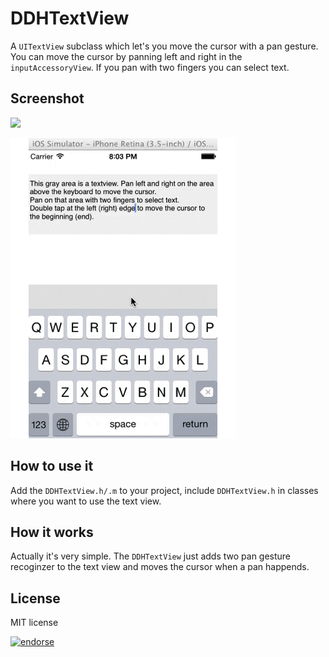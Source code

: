 DDHTextView
===========

A `UITextView` subclass which let's you move the cursor with a pan gesture. You can move the cursor by panning left and right in the `inputAccessoryView`.
If you pan with two fingers you can select text.

Screenshot
----------

![](https://raw.github.com/dasdom/DDHTextView/master/screenshot.png)

![](https://raw.githubusercontent.com/dasdom/DDHTextView/master/panDemo.gif)

How to use it
-------------

Add the `DDHTextView.h/.m` to your project, include `DDHTextView.h` in classes where you want to use the text view.

How it works
------------

Actually it's very simple. The `DDHTextView` just adds two pan gesture recoginzer to the text view and moves
the cursor when a pan happends.

License
-------

MIT license

[![endorse](https://api.coderwall.com/dasdom/endorsecount.png)](https://coderwall.com/dasdom)

